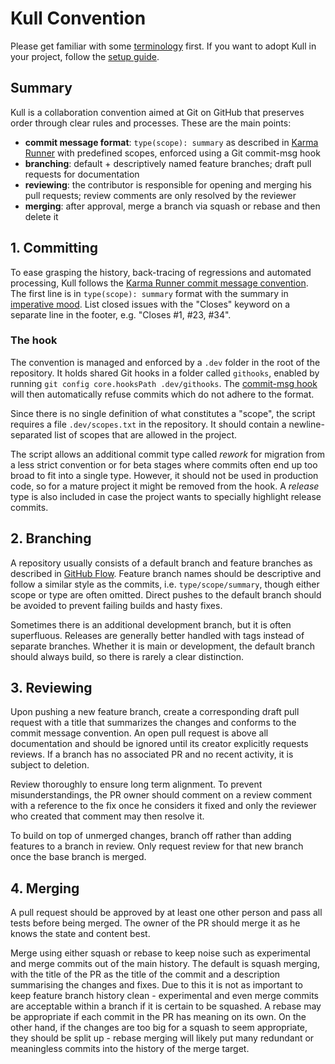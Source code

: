 # Kull Convention

Please get familiar with some [terminology](terminology.md) first. If you want to adopt Kull in your project, follow the [setup guide](setup.md).

## Summary

Kull is a collaboration convention aimed at Git on GitHub that preserves order through clear rules and processes. These are the main points:

- **commit message format**: `type(scope): summary` as described in [Karma Runner](http://karma-runner.github.io/latest/dev/git-commit-msg.html) with predefined scopes, enforced using a Git commit-msg hook
- **branching**: default + descriptively named feature branches; draft pull requests for documentation
- **reviewing**: the contributor is responsible for opening and merging his pull requests; review comments are only resolved by the reviewer
- **merging**: after approval, merge a branch via squash or rebase and then delete it

## 1. Committing

To ease grasping the history, back-tracing of regressions and automated processing, Kull follows the [Karma Runner commit message convention](http://karma-runner.github.io/latest/dev/git-commit-msg.html). The first line is in `type(scope): summary` format with the summary in [imperative mood](https://chris.beams.io/posts/git-commit/#imperative). List closed issues with the "Closes" keyword on a separate line in the footer, e.g. "Closes #1, #23, #34".

### The hook

The convention is managed and enforced by a `.dev` folder in the root of the repository. It holds shared Git hooks in a folder called `githooks`, enabled by running `git config core.hooksPath .dev/githooks`. The [commit-msg hook](.dev/githooks/commit-msg) will then automatically refuse commits which do not adhere to the format.

Since there is no single definition of what constitutes a "scope", the script requires a file `.dev/scopes.txt` in the repository. It should contain a newline-separated list of scopes that are allowed in the project.

The script allows an additional commit type called *rework* for migration from a less strict convention or for beta stages where commits often end up too broad to fit into a single type. However, it should not be used in production code, so for a mature project it might be removed from the hook. A *release* type is also included in case the project wants to specially highlight release commits.

## 2. Branching

A repository usually consists of a default branch and feature branches as described in [GitHub Flow](https://githubflow.github.io/). Feature branch names should be descriptive and follow a similar style as the commits, i.e. `type/scope/summary`, though either scope or type are often omitted. Direct pushes to the default branch should be avoided to prevent failing builds and hasty fixes.

Sometimes there is an additional development branch, but it is often superfluous. Releases are generally better handled with tags instead of separate branches. Whether it is main or development, the default branch should always build, so there is rarely a clear distinction.

## 3. Reviewing

Upon pushing a new feature branch, create a corresponding draft pull request with a title that summarizes the changes and conforms to the commit message convention. An open pull request is above all documentation and should be ignored until its creator explicitly requests reviews. If a branch has no associated PR and no recent activity, it is subject to deletion.

Review thoroughly to ensure long term alignment. To prevent misunderstandings, the PR owner should comment on a review comment with a reference to the fix once he considers it fixed and only the reviewer who created that comment may then resolve it.

To build on top of unmerged changes, branch off rather than adding features to a branch in review. Only request review for that new branch once the base branch is merged.

## 4. Merging

A pull request should be approved by at least one other person and pass all tests before being merged. The owner of the PR should merge it as he knows the state and content best.

Merge using either squash or rebase to keep noise such as experimental and merge commits out of the main history. The default is squash merging, with the title of the PR as the title of the commit and a description summarising the changes and fixes. Due to this it is not as important to keep feature branch history clean - experimental and even merge commits are acceptable within a branch if it is certain to be squashed. 
A rebase may be appropriate if each commit in the PR has meaning on its own. On the other hand, if the changes are too big for a squash to seem appropriate, they should be split up - rebase merging will likely put many redundant or meaningless commits into the history of the merge target.
